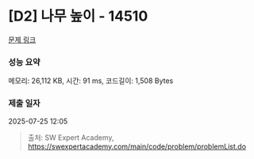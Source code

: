 # [D2] 나무 높이 - 14510 

[문제 링크](https://swexpertacademy.com/main/code/problem/problemDetail.do?contestProbId=AYFofW8qpXYDFAR4) 

### 성능 요약

메모리: 26,112 KB, 시간: 91 ms, 코드길이: 1,508 Bytes

### 제출 일자

2025-07-25 12:05



> 출처: SW Expert Academy, https://swexpertacademy.com/main/code/problem/problemList.do